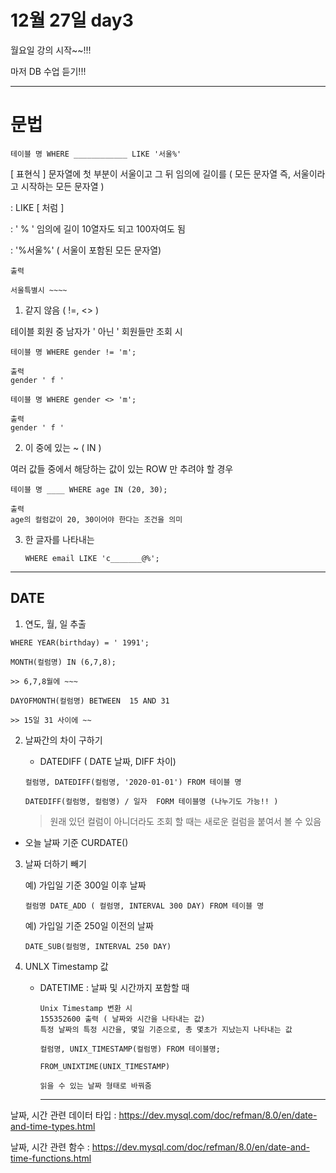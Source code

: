 # 12월 27일 day3



월요일 강의 시작~~!!! 

마저 DB 수업 듣기!!! 



---



# 문법 # 



```
테이블 명 WHERE ____________ LIKE '서울%' 
```

[ 표현식 ]  문자열에 첫 부분이 서울이고 그 뒤 임의에 길이를 ( 모든 문자열  즉, 서울이라고 시작하는 모든 문자열 )

: LIKE [ 처럼 ]

: ' % '  임의에 길이 10열자도 되고 100자여도 됨

: '%서울%'  ( 서울이 포함된 모든 문자열) 

```
출력

서울특별시 ~~~~ 
```



1. 같지 않음 ( !=, <> )

테이블 회원 중 남자가 ' 아닌 ' 회원들만 조회 시 

 ```
 테이블 명 WHERE gender != 'm';
 
 출력
 gender ' f '
 ```

```
테이블 명 WHERE gender <> 'm';

출력
gender ' f '
```



2. 이 중에 있는 ~ ( IN )

여러 값들 중에서 해당하는 값이 있는 ROW 만 추려야 할 경우

``` 
테이블 명 ____ WHERE age IN (20, 30);

출력 
age의 컬럼값이 20, 30이어야 한다는 조건을 의미
```



3. 한 글자를 나타내는

   ```
   WHERE email LIKE 'c_______@%';
   ```

   

   

---



## DATE ## 



1. 연도, 월, 일 추출 

```
WHERE YEAR(birthday) = ' 1991';
```

```
MONTH(컬럼명) IN (6,7,8); 

>> 6,7,8월에 ~~~ 
```

```
DAYOFMONTH(컬럼명) BETWEEN  15 AND 31 

>> 15일 31 사이에 ~~ 
```



2. 날짜간의 차이 구하기 

   * DATEDIFF ( DATE 날짜, DIFF 차이) 

   ```
   컬럼명, DATEDIFF(컬럼명, '2020-01-01') FROM 테이블 명
   
   DATEDIFF(컬럼명, 컬럼명) / 일자  FORM 테이블명 (나누기도 가능!! )
   ```

   > 원래 있던 컬럼이 아니더라도 조회 할 때는 새로운 컬럼을 붙여서 볼 수 있음 

* 오늘 날짜 기준 CURDATE() 



3. 날짜 더하기 빼기 

   예) 가입일 기준 300일 이후 날짜 

   ```
   컬럼명 DATE_ADD ( 컬럼명, INTERVAL 300 DAY) FROM 테이블 명
   ```

   예) 가입일 기준 250일 이전의 날짜

   ```
   DATE_SUB(컬럼명, INTERVAL 250 DAY) 
   ```

   

4. UNLX Timestamp 값 

   * DATETIME :  날짜 및 시간까지 포함할 때 

     ```
     Unix Timestamp 변환 시 
     155352600 출력 ( 날짜와 시간을 나타내는 값)
     특정 날짜의 특정 시간을, 몇일 기준으로, 총 몇초가 지났는지 나타내는 값
     ```

     ```
     컬럼명, UNIX_TIMESTAMP(컬럼명) FROM 테이블명; 
     ```

     ```
     FROM_UNIXTIME(UNIX_TIMESTAMP)
     
     읽을 수 있는 날짜 형태로 바꿔줌 
     ```

     ---







날짜, 시간 관련 데이터 타입 : https://dev.mysql.com/doc/refman/8.0/en/date-and-time-types.html

날짜, 시간 관련 함수 : https://dev.mysql.com/doc/refman/8.0/en/date-and-time-functions.html 



